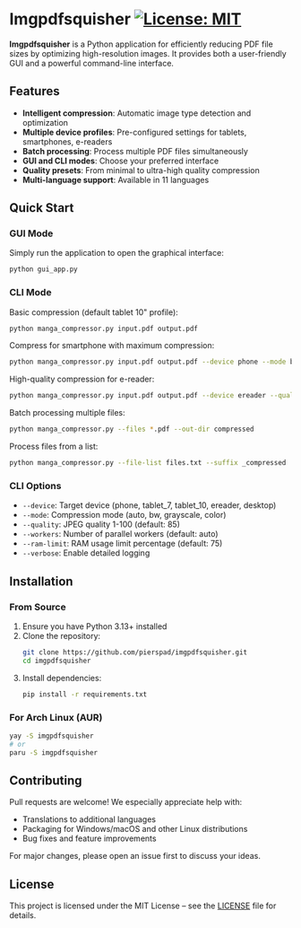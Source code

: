 
# Imgpdfsquisher [![License: MIT](https://img.shields.io/badge/License-MIT-yellow.svg)](https://opensource.org/licenses/MIT)

**Imgpdfsquisher** is a Python application for efficiently reducing PDF file sizes by optimizing high-resolution images. It provides both a user-friendly GUI and a powerful command-line interface.


## Features

- **Intelligent compression**: Automatic image type detection and optimization
- **Multiple device profiles**: Pre-configured settings for tablets, smartphones, e-readers
- **Batch processing**: Process multiple PDF files simultaneously
- **GUI and CLI modes**: Choose your preferred interface
- **Quality presets**: From minimal to ultra-high quality compression
- **Multi-language support**: Available in 11 languages

## Quick Start

### GUI Mode
Simply run the application to open the graphical interface:
```bash
python gui_app.py
```

### CLI Mode
Basic compression (default tablet 10" profile):
```bash
python manga_compressor.py input.pdf output.pdf
```

Compress for smartphone with maximum compression:
```bash
python manga_compressor.py input.pdf output.pdf --device phone --mode bw
```

High-quality compression for e-reader:
```bash
python manga_compressor.py input.pdf output.pdf --device ereader --quality 95
```

Batch processing multiple files:
```bash
python manga_compressor.py --files *.pdf --out-dir compressed
```

Process files from a list:
```bash
python manga_compressor.py --file-list files.txt --suffix _compressed
```

### CLI Options
- `--device`: Target device (phone, tablet_7, tablet_10, ereader, desktop)
- `--mode`: Compression mode (auto, bw, grayscale, color)
- `--quality`: JPEG quality 1-100 (default: 85)
- `--workers`: Number of parallel workers (default: auto)
- `--ram-limit`: RAM usage limit percentage (default: 75)
- `--verbose`: Enable detailed logging

## Installation

### From Source
1. Ensure you have Python 3.13+ installed
2. Clone the repository:
   ```bash
   git clone https://github.com/pierspad/imgpdfsquisher.git
   cd imgpdfsquisher
   ```
3. Install dependencies:
   ```bash
   pip install -r requirements.txt
   ```

### For Arch Linux (AUR)
```bash
yay -S imgpdfsquisher
# or
paru -S imgpdfsquisher
```

## Contributing
Pull requests are welcome! We especially appreciate help with:
- Translations to additional languages
- Packaging for Windows/macOS and other Linux distributions
- Bug fixes and feature improvements

For major changes, please open an issue first to discuss your ideas.

## License
This project is licensed under the MIT License – see the [LICENSE](LICENSE) file for details.
